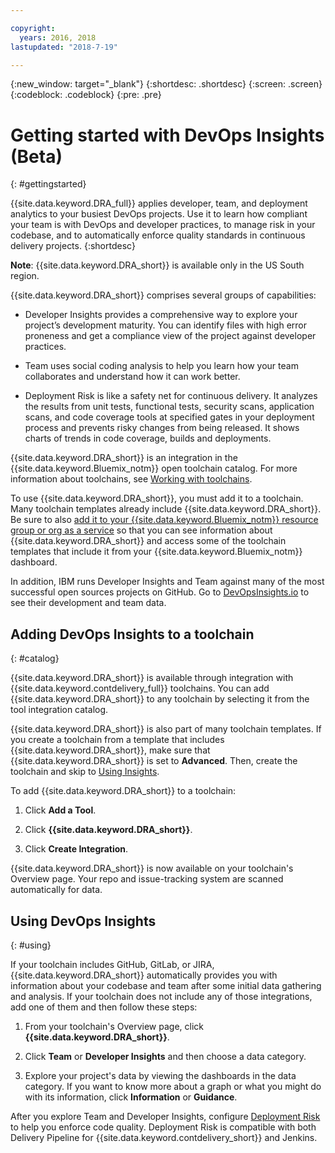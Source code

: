 ```yaml
---

copyright:
  years: 2016, 2018
lastupdated: "2018-7-19"

---
```


{:new_window: target="_blank"}
{:shortdesc: .shortdesc}
{:screen: .screen}
{:codeblock: .codeblock}
{:pre: .pre}

# Getting started with DevOps Insights (Beta)
{: #gettingstarted}

{{site.data.keyword.DRA_full}} applies developer, team, and deployment analytics to your busiest DevOps projects. Use it to learn how compliant your team is with DevOps and developer practices, to manage risk in your codebase, and to automatically enforce quality standards in continuous delivery projects. 
{:shortdesc}

**Note**: {{site.data.keyword.DRA_short}} is available only in the US South region.

{{site.data.keyword.DRA_short}} comprises several groups of capabilities:

   * Developer Insights provides a comprehensive way to explore your project’s development maturity. You can identify files with high error proneness and get a compliance view of the project against developer practices.

   * Team uses social coding analysis to help you learn how your team collaborates and understand how it can work better.

   * Deployment Risk is like a safety net for continuous delivery. It analyzes the results from unit tests, functional tests, security scans, application scans, and code coverage tools at specified gates in your deployment process and prevents risky changes from being released. It shows charts of trends in code coverage, builds and deployments.  

{{site.data.keyword.DRA_short}} is an integration in the {{site.data.keyword.Bluemix_notm}} open toolchain catalog. For more information about toolchains, see [Working with toolchains](/docs/services/ContinuousDelivery/toolchains_working.html).

To use {{site.data.keyword.DRA_short}}, you must add it to a toolchain. Many toolchain templates already include {{site.data.keyword.DRA_short}}. Be sure to also [add it to your {{site.data.keyword.Bluemix_notm}} resource group or org as a service](/docs/services/reqnsi.html) so that you can see information about {{site.data.keyword.DRA_short}} and access some of the toolchain templates that include it from your {{site.data.keyword.Bluemix_notm}} dashboard.  

In addition, IBM runs Developer Insights and Team against many of the most successful open sources projects on GitHub. Go to [DevOpsInsights.io](http://devopsinsights.io/) to see their development and team data.

## Adding DevOps Insights to a toolchain
{: #catalog}

{{site.data.keyword.DRA_short}} is available through integration with {{site.data.keyword.contdelivery_full}} toolchains. You can add {{site.data.keyword.DRA_short}} to any toolchain by selecting it from the tool integration catalog.

{{site.data.keyword.DRA_short}} is also part of many toolchain templates. If you create a toolchain from a template that includes {{site.data.keyword.DRA_short}}, make sure that {{site.data.keyword.DRA_short}} is set to **Advanced**. Then, create the toolchain and skip to [Using Insights](/docs/services/DevOpsInsights/index.html#using).

To add {{site.data.keyword.DRA_short}} to a toolchain:

1. Click **Add a Tool**.

2. Click **{{site.data.keyword.DRA_short}}**.

3. Click **Create Integration**.

{{site.data.keyword.DRA_short}} is now available on your toolchain's Overview page. Your repo and issue-tracking system are scanned automatically for data. 

## Using DevOps Insights
{: #using}

If your toolchain includes GitHub, GitLab, or JIRA, {{site.data.keyword.DRA_short}} automatically provides you with information about your codebase and team after some initial data gathering and analysis. If your toolchain does not include any of those integrations, add one of them and then follow these steps:

1. From your toolchain's Overview page, click **{{site.data.keyword.DRA_short}}**.

2. Click **Team** or **Developer Insights** and then choose a data category. 

3. Explore your project's data by viewing the dashboards in the data category. If you want to know more about a graph or what you might do with its information, click **Information** or **Guidance**.

After you explore Team and Developer Insights, configure [Deployment Risk](/docs/services/DevOpsInsights/about_risk.html) to help you enforce code quality. Deployment Risk is compatible with both Delivery Pipeline for {{site.data.keyword.contdelivery_short}} and Jenkins.
